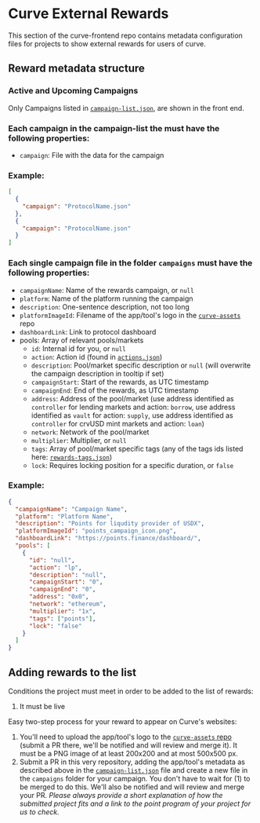 # Curve External Rewards

This section of the curve-frontend repo contains metadata configuration files for projects to show external rewards for users of curve.

## Reward metadata structure

### Active and Upcoming Campaigns

Only Campaigns listed in [`campaign-list.json`](https://github.com/curvefi/curve-external-reward/blob/main/campaign-list.json), are shown in the front end.

### Each campaign in the campaign-list the must have the following properties:

- `campaign`: File with the data for the campaign

### Example:

```json
[
  {
    "campaign": "ProtocolName.json"
  },
  {
    "campaign": "ProtocolName.json"
  }
]
```

### Each single campaign file in the folder `campaigns` must have the following properties:

- `campaignName`: Name of the rewards campaign, or `null`
- `platform`: Name of the platform running the campaign
- `description`: One-sentence description, not too long
- `platformImageId`: Filename of the app/tool's logo in the [`curve-assets`](https://github.com/curvefi/curve-assets/tree/main/platforms) repo
- `dashboardLink`: Link to protocol dashboard
- pools: Array of relevant pools/markets
  - `id`: Internal id for you, or `null`
  - `action`: Action id (found in [`actions.json`](https://github.com/curvefi/curve-frontend/blob/main/packages/external-rewards/src/actions.json))
  - `description`: Pool/market specific description or `null` (will overwrite the campaign description in tooltip if set)
  - `campaignStart`: Start of the rewards, as UTC timestamp
  - `campaignEnd`: End of the rewards, as UTC timestamp
  - `address`: Address of the pool/market (use address identified as `controller` for lending markets and action: `borrow`, use address identified as `vault` for action: `supply`, use address identified as `controller` for crvUSD mint markets and action: `loan`)
  - `network`: Network of the pool/market
  - `multiplier`: Multiplier, or `null`
  - `tags`: Array of pool/market specific tags (any of the tags ids listed here: [`rewards-tags.json`](https://github.com/curvefi/curve-frontend/blob/main/packages/external-rewards/src/reward-tags.json))
  - `lock`: Requires locking position for a specific duration, or `false`

### Example:

```json
{
  "campaignName": "Campaign Name",
  "platform": "Platform Name",
  "description": "Points for liqudity provider of USDX",
  "platformImageId": "points_campaign_icon.png",
  "dashboardLink": "https://points.finance/dashboard/",
  "pools": [
    {
      "id": "null",
      "action": "lp",
      "description": "null",
      "campaignStart": "0",
      "campaignEnd": "0",
      "address": "0x0",
      "network": "ethereum",
      "multiplier": "1x",
      "tags": ["points"],
      "lock": "false"
    }
  ]
}
```

## Adding rewards to the list

Conditions the project must meet in order to be added to the list of rewards:

1. It must be live

Easy two-step process for your reward to appear on Curve's websites:

1. You'll need to upload the app/tool's logo to the [`curve-assets` repo](https://github.com/curvefi/curve-assets/tree/main/platforms) (submit a PR there, we'll be notified and will review and merge it). It must be a PNG image of at least 200x200 and at most 500x500 px.
2. Submit a PR in this very repository, adding the app/tool's metadata as described above in the [`campaign-list.json`](https://github.com/curvefi/curve-frontend/blob/main/packages/external-rewards/src/campaign-list.json) file and create a new file in the `campaigns` folder for your campaign. You don't have to wait for (1) to be merged to do this. We'll also be notified and will review and merge your PR. _Please always provide a short explanation of how the submitted project fits and a link to the point program of your project for us to check._
